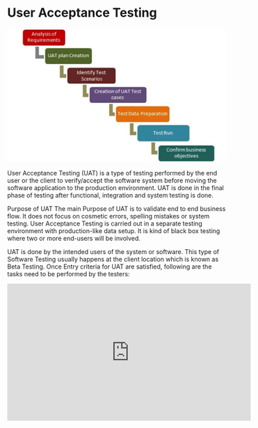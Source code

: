 # User Acceptance Testing

<img src="/assets/uat.png">

User Acceptance Testing (UAT) is a type of testing performed by the end user or the client to verify/accept the software system before moving the software application to the production environment. UAT is done in the final phase of testing after functional, integration and system testing is done.
 
Purpose of UAT
The main Purpose of UAT is to validate end to end business flow. It does not focus on cosmetic errors, spelling mistakes or system testing. User Acceptance Testing is carried out in a separate testing environment with production-like data setup. It is kind of black box testing where two or more end-users will be involved.
 
UAT is done by the intended users of the system or software. This type of Software Testing usually happens at the client location which is known as Beta Testing. Once Entry criteria for UAT are satisfied, following are the tasks need to be performed by the testers:

<iframe width="560" height="315" src="https://www.youtube.com/embed/lCMBtr4wfRc" title="YouTube video player" frameborder="0" allow="accelerometer; autoplay; clipboard-write; encrypted-media; gyroscope; picture-in-picture" allowfullscreen></iframe>



